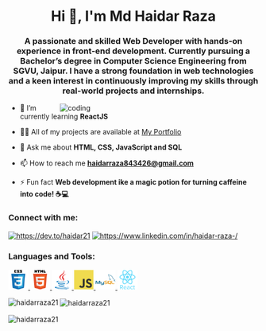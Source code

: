 <h1 align="center">Hi 👋, I'm Md Haidar Raza</h1>
<h3 align="center">A passionate and skilled Web Developer with hands-on experience in front-end development. Currently pursuing a 
Bachelor’s degree in Computer Science Engineering from SGVU, Jaipur. I have a strong foundation in web technologies 
and a keen interest in continuously improving my skills through real-world projects and internships.</h3>
<img align="right" alt="coding" width="400"  src="https://www.fegno.com/wp-content/uploads/2022/03/web-development-company-in-kochi.gif" alt="">

- 🌱 I’m currently learning **ReactJS**

- 👨‍💻 All of my projects are available at [My Portfolio](https://haidarraza21.github.io/haidar/)

- 💬 Ask me about **HTML, CSS, JavaScript and SQL**

- 📫 How to reach me **haidarraza843426@gmail.com**

- ⚡ Fun fact **Web development ike a magic potion for turning caffeine into code! ☕💻**

<h3 align="left">Connect with me:</h3>
<p align="left">
<a href="https://dev.to/https://dev.to/haidar21" target="blank"><img align="center" src="https://raw.githubusercontent.com/rahuldkjain/github-profile-readme-generator/master/src/images/icons/Social/devto.svg" alt="https://dev.to/haidar21" height="30" width="40" /></a>
<a href="https://linkedin.com/in/https://www.linkedin.com/in/haidar-raza-/" target="blank"><img align="center" src="https://raw.githubusercontent.com/rahuldkjain/github-profile-readme-generator/master/src/images/icons/Social/linked-in-alt.svg" alt="https://www.linkedin.com/in/haidar-raza-/" height="30" width="40" /></a>
</p>

<h3 align="left">Languages and Tools:</h3>
<p align="left"> <a href="https://www.w3schools.com/css/" target="_blank" rel="noreferrer"> <img src="https://raw.githubusercontent.com/devicons/devicon/master/icons/css3/css3-original-wordmark.svg" alt="css3" width="40" height="40"/> </a> <a href="https://www.w3.org/html/" target="_blank" rel="noreferrer"> <img src="https://raw.githubusercontent.com/devicons/devicon/master/icons/html5/html5-original-wordmark.svg" alt="html5" width="40" height="40"/> </a> <a href="https://www.java.com" target="_blank" rel="noreferrer"> <img src="https://raw.githubusercontent.com/devicons/devicon/master/icons/java/java-original.svg" alt="java" width="40" height="40"/> </a> <a href="https://developer.mozilla.org/en-US/docs/Web/JavaScript" target="_blank" rel="noreferrer"> <img src="https://raw.githubusercontent.com/devicons/devicon/master/icons/javascript/javascript-original.svg" alt="javascript" width="40" height="40"/> </a> <a href="https://www.mysql.com/" target="_blank" rel="noreferrer"> <img src="https://raw.githubusercontent.com/devicons/devicon/master/icons/mysql/mysql-original-wordmark.svg" alt="mysql" width="40" height="40"/> </a> <a href="https://reactjs.org/" target="_blank" rel="noreferrer"> <img src="https://raw.githubusercontent.com/devicons/devicon/master/icons/react/react-original-wordmark.svg" alt="react" width="40" height="40"/> </a> </p>

<p><img align="left" src="https://github-readme-stats.vercel.app/api/top-langs?username=haidarraza21&show_icons=true&locale=en&layout=compact" alt="haidarraza21" /></p>

<p>&nbsp;<img align="center" src="https://github-readme-stats.vercel.app/api?username=haidarraza21&show_icons=true&locale=en" alt="haidarraza21" /></p>

<p><img align="center" src="https://github-readme-streak-stats.herokuapp.com/?user=haidarraza21&" alt="haidarraza21" /></p>
</p>
